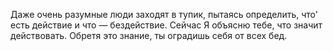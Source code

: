 Даже очень разумные люди заходят в тупик, пытаясь определить, что' есть действие и что — бездействие. Сейчас Я объясню тебе, что значит действовать. Обретя это знание, ты оградишь себя от всех бед.